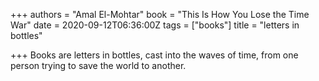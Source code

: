 +++
authors = "Amal El-Mohtar"
book = "This Is How You Lose the Time War"
date = 2020-09-12T06:36:00Z
tags = ["books"]
title = "letters in bottles"

+++
Books are letters in bottles, cast into the waves of time, from one person trying to save the world to another.